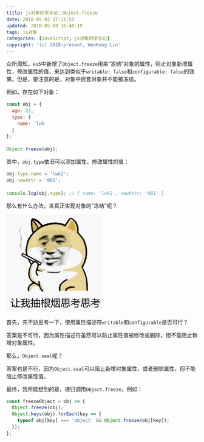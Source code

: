 ```yaml
---
title: js对象的学与记：Object.freeze
date: 2018-05-02 17:11:53
updated: 2018-05-08 16:40:19
tags: js对象
categories: [JavaScript, js对象的学与记]
copyright: '(c) 2018-present, WenKang Lin'
---
```


众所周知，`es5`中新增了`Object.freeze`用来“冻结”对象的属性，阻止对象新增属性，修改属性的值，来达到类似于`writable: false`和`configurable: false`的效果。但是，要注意的是，对象中嵌套对象并不能被冻结。

<!-- more -->

例如，存在如下对象：

```js
const obj = {
  age: 23,
  type: {
    name: 'lwk'
  }
};

Object.freeze(obj);
```

其中，`obj.type`依旧可以添加属性，修改属性的值：

```js
obj.type.name = 'lwk2';
obj.newAttr = '001';

console.log(obj.type); // { name: 'lwk2', newAttr: '001' }
```

那么有什么办法，来真正实现对象的“冻结”呢？

![思考](/images/sikao.jpg)

首先，先不妨思考一下，使用属性描述符`writable`和`configurable`是否可行？

答案是不可行，因为属性描述符虽然可以防止属性值被修改或删除，但不能阻止新增对象属性。

那么，`Object.seal`呢？

答案也是不行，因为`Object.seal`可以阻止新增对象属性，或者删除属性，但不能阻止修改属性值。

最终，我所能想到的是，递归调用`Object.freeze`，例如：

```js
const freezeObject = obj => {
  Object.freeze(obj);
  Object.keys(obj).forEach(key => {
    typeof obj[key] === 'object' && Object.freeze(obj[key]);
  });
};
```

